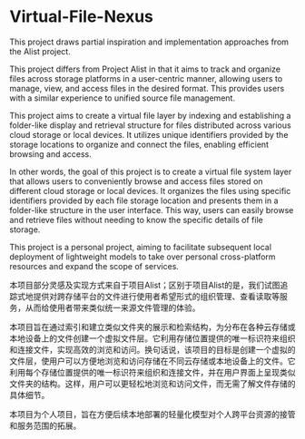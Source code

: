# Virtual-File-Nexus

This project draws partial inspiration and implementation approaches from the Alist project. 

This project differs from Project Alist in that it aims to track and organize files across storage platforms in a user-centric manner, allowing users to manage, view, and access files in the desired format. This provides users with a similar experience to unified source file management.

This project aims to create a virtual file layer by indexing and establishing a folder-like display and retrieval structure for files distributed across various cloud storage or local devices. It utilizes unique identifiers provided by the storage locations to organize and connect the files, enabling efficient browsing and access.

In other words, the goal of this project is to create a virtual file system layer that allows users to conveniently browse and access files stored on different cloud storage or local devices. It organizes the files using specific identifiers provided by each file storage location and presents them in a folder-like structure in the user interface. This way, users can easily browse and retrieve files without needing to know the specific details of file storage.

This project is a personal project, aiming to facilitate subsequent local deployment of lightweight models to take over personal cross-platform resources and expand the scope of services.



本项目部分灵感及实现方式来自于项目Alist；区别于项目Alist的是，我们试图追踪式地提供对跨存储平台的文件进行使用者希望形式的组织管理、查看读取等服务，从而给使用者带来类似统一来源文件管理的体验。

本项目旨在通过索引和建立类似文件夹的展示和检索结构，为分布在各种云存储或本地设备上的文件创建一个虚拟文件层。它利用存储位置提供的唯一标识符来组织和连接文件，实现高效的浏览和访问。换句话说，该项目的目标是创建一个虚拟的文件层，使用户可以方便地浏览和访问存储在不同云存储或本地设备上的文件。它利用每个存储位置提供的唯一标识符来组织和连接文件，并在用户界面上呈现类似文件夹的结构。这样，用户可以更轻松地浏览和访问文件，而无需了解文件存储的具体细节。

本项目为个人项目，旨在方便后续本地部署的轻量化模型对个人跨平台资源的接管和服务范围的拓展。
